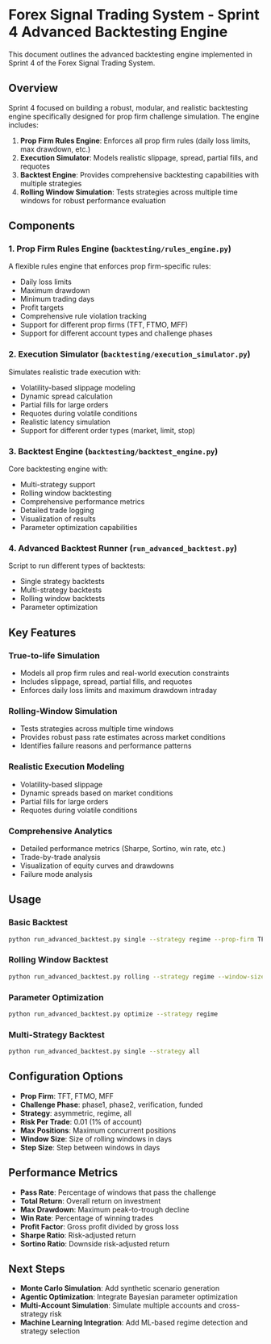 # Forex Signal Trading System - Sprint 4 Advanced Backtesting Engine

This document outlines the advanced backtesting engine implemented in Sprint 4 of the Forex Signal Trading System.

## Overview

Sprint 4 focused on building a robust, modular, and realistic backtesting engine specifically designed for prop firm challenge simulation. The engine includes:

1. **Prop Firm Rules Engine**: Enforces all prop firm rules (daily loss limits, max drawdown, etc.)
2. **Execution Simulator**: Models realistic slippage, spread, partial fills, and requotes
3. **Backtest Engine**: Provides comprehensive backtesting capabilities with multiple strategies
4. **Rolling Window Simulation**: Tests strategies across multiple time windows for robust performance evaluation

## Components

### 1. Prop Firm Rules Engine (`backtesting/rules_engine.py`)

A flexible rules engine that enforces prop firm-specific rules:

- Daily loss limits
- Maximum drawdown
- Minimum trading days
- Profit targets
- Comprehensive rule violation tracking
- Support for different prop firms (TFT, FTMO, MFF)
- Support for different account types and challenge phases

### 2. Execution Simulator (`backtesting/execution_simulator.py`)

Simulates realistic trade execution with:

- Volatility-based slippage modeling
- Dynamic spread calculation
- Partial fills for large orders
- Requotes during volatile conditions
- Realistic latency simulation
- Support for different order types (market, limit, stop)

### 3. Backtest Engine (`backtesting/backtest_engine.py`)

Core backtesting engine with:

- Multi-strategy support
- Rolling window backtesting
- Comprehensive performance metrics
- Detailed trade logging
- Visualization of results
- Parameter optimization capabilities

### 4. Advanced Backtest Runner (`run_advanced_backtest.py`)

Script to run different types of backtests:

- Single strategy backtests
- Multi-strategy backtests
- Rolling window backtests
- Parameter optimization

## Key Features

### True-to-life Simulation

- Models all prop firm rules and real-world execution constraints
- Includes slippage, spread, partial fills, and requotes
- Enforces daily loss limits and maximum drawdown intraday

### Rolling-Window Simulation

- Tests strategies across multiple time windows
- Provides robust pass rate estimates across market conditions
- Identifies failure reasons and performance patterns

### Realistic Execution Modeling

- Volatility-based slippage
- Dynamic spreads based on market conditions
- Partial fills for large orders
- Requotes during volatile conditions

### Comprehensive Analytics

- Detailed performance metrics (Sharpe, Sortino, win rate, etc.)
- Trade-by-trade analysis
- Visualization of equity curves and drawdowns
- Failure mode analysis

## Usage

### Basic Backtest

```bash
python run_advanced_backtest.py single --strategy regime --prop-firm TFT --account-size 100000
```

### Rolling Window Backtest

```bash
python run_advanced_backtest.py rolling --strategy regime --window-size 30 --step-size 5 --max-windows 10
```

### Parameter Optimization

```bash
python run_advanced_backtest.py optimize --strategy regime
```

### Multi-Strategy Backtest

```bash
python run_advanced_backtest.py single --strategy all
```

## Configuration Options

- **Prop Firm**: TFT, FTMO, MFF
- **Challenge Phase**: phase1, phase2, verification, funded
- **Strategy**: asymmetric, regime, all
- **Risk Per Trade**: 0.01 (1% of account)
- **Max Positions**: Maximum concurrent positions
- **Window Size**: Size of rolling windows in days
- **Step Size**: Step between windows in days

## Performance Metrics

- **Pass Rate**: Percentage of windows that pass the challenge
- **Total Return**: Overall return on investment
- **Max Drawdown**: Maximum peak-to-trough decline
- **Win Rate**: Percentage of winning trades
- **Profit Factor**: Gross profit divided by gross loss
- **Sharpe Ratio**: Risk-adjusted return
- **Sortino Ratio**: Downside risk-adjusted return

## Next Steps

- **Monte Carlo Simulation**: Add synthetic scenario generation
- **Agentic Optimization**: Integrate Bayesian parameter optimization
- **Multi-Account Simulation**: Simulate multiple accounts and cross-strategy risk
- **Machine Learning Integration**: Add ML-based regime detection and strategy selection